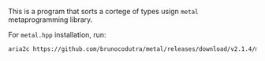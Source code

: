 This is a program that sorts a cortege of types usign `metal` metaprogramming library.

For `metal.hpp` installation, run:

```bash
aria2c https://github.com/brunocodutra/metal/releases/download/v2.1.4/metal.hpp -d includes/
```

